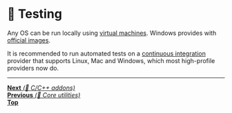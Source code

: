 # 🤖 Testing

Any OS can be run locally using
[virtual machines](https://en.wikipedia.org/wiki/Virtual_machine).
Windows provides with
[official images](https://developer.microsoft.com/en-us/windows/downloads/virtual-machines).

It is recommended to run automated tests on a
[continuous integration](https://en.wikipedia.org/wiki/Continuous_integration)
provider that supports Linux, Mac and Windows, which most high-profile
providers now do.

<hr>

[**Next** _(🤖 C/C++ addons)_](cpp_addons.md)<br>
[**Previous** _(🤖 Core utilities)_](core_utilities.md)<br>
[**Top**](README.md)<br>
